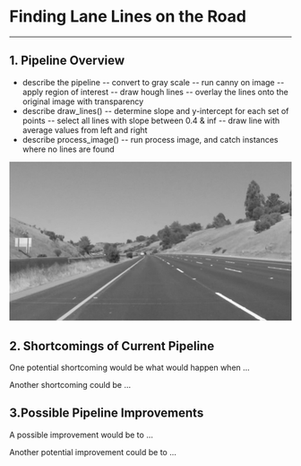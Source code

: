 # **Finding Lane Lines on the Road** 
---

## 1. Pipeline Overview

- describe the pipeline
-- convert to gray scale
-- run canny on image
-- apply region of interest
-- draw hough lines
-- overlay the lines onto the original image with transparency
- describe draw_lines()
-- determine slope and y-intercept for each set of points
-- select all lines with slope between 0.4 & inf
-- draw line with average values from left and right
- describe process_image()
-- run process image, and catch instances where no lines are found



![alt text][image1]


## 2. Shortcomings of Current Pipeline


One potential shortcoming would be what would happen when ... 

Another shortcoming could be ...




## 3.Possible Pipeline Improvements

A possible improvement would be to ...

Another potential improvement could be to ...



[//]: # (Image References)

[image1]: ./examples/grayscale.jpg "Grayscale"
[image2]: ./examples/canny.jpg     "Canny"
[image3]: ./examples/roi.jpg       "Region of Interest"
[image4]: ./examples/houghline.jpg "Houghs Lines"
[image5]: ./examples/weighted.jpg  "Weighted Image"
